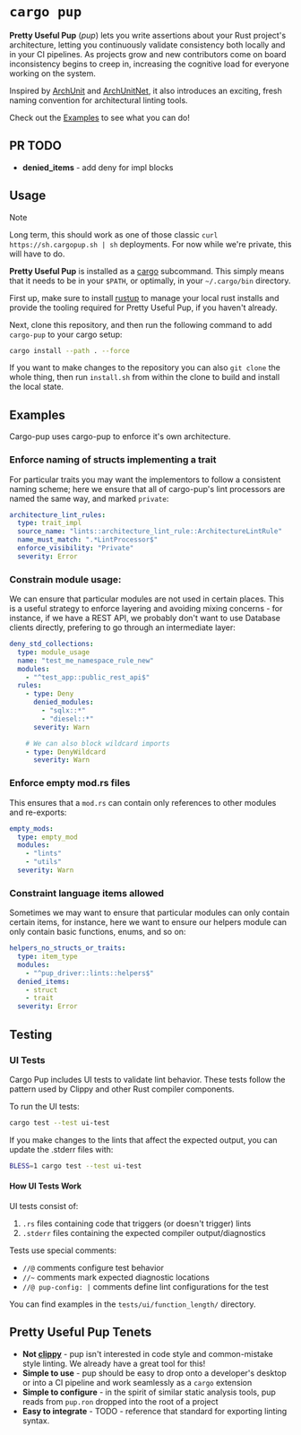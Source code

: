 # `cargo pup`

**Pretty Useful Pup** (_pup_) lets you write assertions about your Rust project's architecture, letting you continuously
validate consistency both locally and in your CI pipelines. As projects grow and new contributors come on board inconsistency
begins to creep in, increasing the cognitive load for everyone working on the system.

Inspired by [ArchUnit](https://www.archunit.org/) and [ArchUnitNet](https://github.com/TNG/ArchUnitNET), it also 
introduces an exciting, fresh naming convention for architectural linting tools.

Check out the [Examples](#examples) to see what you can do!

## PR TODO

* **denied_items** - add deny for impl blocks

## Usage

> [!NOTE]
> Long term, this should work as one of those classic `curl https://sh.cargopup.sh | sh` deployments. For now while we're private,
> this will have to do.

**Pretty Useful Pup** is installed as a [cargo](TODO) subcommand. This simply means that it needs to be in your `$PATH`, or optimally, in your `~/.cargo/bin` directory.

First up, make sure to install [rustup](https://rustup.rs/) to manage your local rust installs and provide the tooling required for Pretty Useful Pup, if you haven't already.

Next, clone this repository, and then run the following command to add `cargo-pup` to your cargo setup:
```bash
cargo install --path . --force  
```

If you want to make changes to the repository you can also `git clone` the whole thing, then run `install.sh` from within the clone to build and install
the local state.

## Examples

Cargo-pup uses cargo-pup to enforce it's own architecture.

### Enforce naming of structs implementing a trait

For particular traits you may want the implementors to follow a consistent naming scheme; here we ensure that all of cargo-pup's lint processors are named the same way, and marked `private`:

```yaml
architecture_lint_rules:
  type: trait_impl
  source_name: "lints::architecture_lint_rule::ArchitectureLintRule"
  name_must_match: ".*LintProcessor$"
  enforce_visibility: "Private"
  severity: Error

```

### Constrain module usage:

We can ensure that particular modules are not used in certain places. This is a useful strategy to enforce layering and avoiding mixing concerns - for instance, if we have a REST API, we probably don't want to use Database clients directly, prefering to go through an intermediate layer:

```yaml
deny_std_collections:
  type: module_usage
  name: "test_me_namespace_rule_new"
  modules:
    - "^test_app::public_rest_api$"
  rules:
    - type: Deny
      denied_modules:
        - "sqlx::*"
        - "diesel::*"
      severity: Warn

    # We can also block wildcard imports
    - type: DenyWildcard
      severity: Warn
```

### Enforce empty mod.rs files

This ensures that a `mod.rs` can contain only references to other modules and re-exports:

```yaml
empty_mods:
  type: empty_mod
  modules:
    - "lints"
    - "utils"
  severity: Warn
```

### Constraint language items allowed

Sometimes we may want to ensure that particular modules can only contain certain items, for instance, here we want to ensure our helpers module can only contain basic functions, enums, and so on:

```yaml
helpers_no_structs_or_traits:
  type: item_type
  modules:
    - "^pup_driver::lints::helpers$"
  denied_items:
    - struct  
    - trait 
  severity: Error
```

## Testing

### UI Tests

Cargo Pup includes UI tests to validate lint behavior. These tests follow the pattern used by Clippy and other Rust compiler components.

To run the UI tests:

```bash
cargo test --test ui-test
```

If you make changes to the lints that affect the expected output, you can update the .stderr files with:

```bash
BLESS=1 cargo test --test ui-test
```

#### How UI Tests Work

UI tests consist of:
1. `.rs` files containing code that triggers (or doesn't trigger) lints 
2. `.stderr` files containing the expected compiler output/diagnostics

Tests use special comments:
- `//@` comments configure test behavior
- `//~` comments mark expected diagnostic locations
- `//@ pup-config: |` comments define lint configurations for the test

You can find examples in the `tests/ui/function_length/` directory.

## Pretty Useful Pup Tenets

* **Not [clippy](https://github.com/rust-lang/rust-clippy)** - pup isn't interested in code style and common-mistake style linting. We already have a great tool for this!
* **Simple to use** - pup should be easy to drop onto a developer's desktop or into a CI pipeline and work seamlessly as a `cargo` extension
* **Simple to configure** - in the spirit of similar static analysis tools, pup reads from `pup.ron` dropped into the root of a project
* **Easy to integrate** - TODO - reference that standard for exporting linting syntax. 
